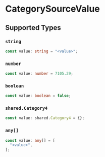 # CategorySourceValue


## Supported Types

### `string`

```typescript
const value: string = "<value>";
```

### `number`

```typescript
const value: number = 7105.29;
```

### `boolean`

```typescript
const value: boolean = false;
```

### `shared.Category4`

```typescript
const value: shared.Category4 = {};
```

### `any[]`

```typescript
const value: any[] = [
  "<value>",
];
```

